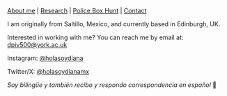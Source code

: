 [About me](aboutme.md)  |   [Research](researchpapers.md)  |   [Police Box Hunt](policeboxes.md)   |    [Contact](contactinfo.md) 

I am originally from Saltillo, Mexico, and currently based in Edinburgh, UK. 

Interested in working with me? You can reach me by email at: dpiv500@york.ac.uk 



Instagram: [@holasoydiana](https://www.instagram.com/holasoydiana/)

Twitter/X: [@holasoydianamx](https://x.com/holasoydianamx)


*Soy bilingüe y también recibo y respondo correspondencia en español* 🙂
